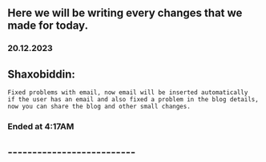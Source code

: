 ## Here we will be writing every changes that we made for today.

### 20.12.2023

## Shaxobiddin:
    Fixed problems with email, now email will be inserted automatically
    if the user has an email and also fixed a problem in the blog details,
    now you can share the blog and other small changes.

### Ended at 4:17AM
## --------------------------

